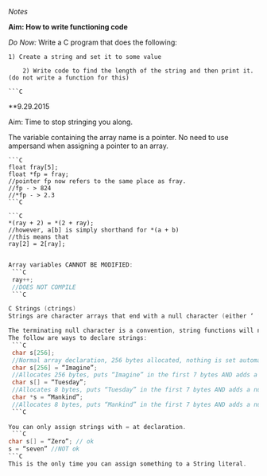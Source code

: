 *Notes*

**Aim: How to write functioning code**

*Do Now:* Write a C program that does the following:
    
	1) Create a string and set it to some value

    	2) Write code to find the length of the string and then print it. (do not write a function for this)

	```C
	

**9.29.2015

Aim: Time to stop stringing you along.

The variable containing the array name is a pointer. No need to use ampersand when assigning a pointer to an array.

    ```C	     
    float fray[5];
    float *fp = fray;
    //pointer fp now refers to the same place as fray.
    //fp - > 824
    //*fp - > 2.3
    ```C

    ```C	
    *(ray + 2) = *(2 + ray);
    //however, a[b] is simply shorthand for *(a + b)
    //this means that
    ray[2] = 2[ray];
   ```C

   Array variables CANNOT BE MODIFIED:
	```C
	ray++;
	//DOES NOT COMPILE
	```C

C Strings (ctrings)
Strings are character arrays that end with a null character (either ‘ ‘ or 0 or ‘\0’)

The terminating null character is a convention, string functions will not work correctly without it. 
The follow are ways to declare strings:
    ```C
    char s[256];
    //Normal array declaration, 256 bytes allocated, nothing is set automatically. There’s no guarantee of a terminating null.
    char s[256] = “Imagine”;
    //Allocates 256 bytes, puts “Imagine” in the first 7 bytes AND adds a null at the 8th byte.
    char s[] = “Tuesday”;
    //Allocates 8 bytes, puts “Tuesday” in the first 7 bytes AND adds a null to the 8th byte.
    char *s = “Mankind”;
    //Allocates 8 bytes, puts “Mankind” in the first 7 bytes AND adds a null at the 8th byte. s is a pointer variable instead of an array
    ```C
		
You can only assign strings with = at declaration.
    ```C
char s[] = “Zero”; // ok
s = “seven” //NOT ok
  ```C
This is the only time you can assign something to a String literal.

